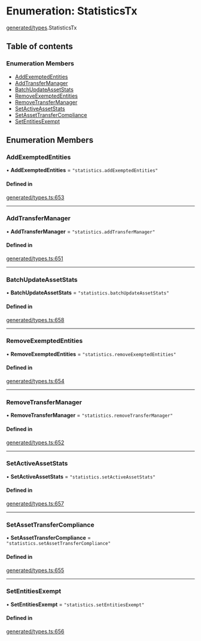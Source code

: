 # Enumeration: StatisticsTx

[generated/types](../wiki/generated.types).StatisticsTx

## Table of contents

### Enumeration Members

- [AddExemptedEntities](../wiki/generated.types.StatisticsTx#addexemptedentities)
- [AddTransferManager](../wiki/generated.types.StatisticsTx#addtransfermanager)
- [BatchUpdateAssetStats](../wiki/generated.types.StatisticsTx#batchupdateassetstats)
- [RemoveExemptedEntities](../wiki/generated.types.StatisticsTx#removeexemptedentities)
- [RemoveTransferManager](../wiki/generated.types.StatisticsTx#removetransfermanager)
- [SetActiveAssetStats](../wiki/generated.types.StatisticsTx#setactiveassetstats)
- [SetAssetTransferCompliance](../wiki/generated.types.StatisticsTx#setassettransfercompliance)
- [SetEntitiesExempt](../wiki/generated.types.StatisticsTx#setentitiesexempt)

## Enumeration Members

### AddExemptedEntities

• **AddExemptedEntities** = ``"statistics.addExemptedEntities"``

#### Defined in

[generated/types.ts:653](https://github.com/PolymeshAssociation/polymesh-sdk/blob/91c2d2d8/src/generated/types.ts#L653)

___

### AddTransferManager

• **AddTransferManager** = ``"statistics.addTransferManager"``

#### Defined in

[generated/types.ts:651](https://github.com/PolymeshAssociation/polymesh-sdk/blob/91c2d2d8/src/generated/types.ts#L651)

___

### BatchUpdateAssetStats

• **BatchUpdateAssetStats** = ``"statistics.batchUpdateAssetStats"``

#### Defined in

[generated/types.ts:658](https://github.com/PolymeshAssociation/polymesh-sdk/blob/91c2d2d8/src/generated/types.ts#L658)

___

### RemoveExemptedEntities

• **RemoveExemptedEntities** = ``"statistics.removeExemptedEntities"``

#### Defined in

[generated/types.ts:654](https://github.com/PolymeshAssociation/polymesh-sdk/blob/91c2d2d8/src/generated/types.ts#L654)

___

### RemoveTransferManager

• **RemoveTransferManager** = ``"statistics.removeTransferManager"``

#### Defined in

[generated/types.ts:652](https://github.com/PolymeshAssociation/polymesh-sdk/blob/91c2d2d8/src/generated/types.ts#L652)

___

### SetActiveAssetStats

• **SetActiveAssetStats** = ``"statistics.setActiveAssetStats"``

#### Defined in

[generated/types.ts:657](https://github.com/PolymeshAssociation/polymesh-sdk/blob/91c2d2d8/src/generated/types.ts#L657)

___

### SetAssetTransferCompliance

• **SetAssetTransferCompliance** = ``"statistics.setAssetTransferCompliance"``

#### Defined in

[generated/types.ts:655](https://github.com/PolymeshAssociation/polymesh-sdk/blob/91c2d2d8/src/generated/types.ts#L655)

___

### SetEntitiesExempt

• **SetEntitiesExempt** = ``"statistics.setEntitiesExempt"``

#### Defined in

[generated/types.ts:656](https://github.com/PolymeshAssociation/polymesh-sdk/blob/91c2d2d8/src/generated/types.ts#L656)
